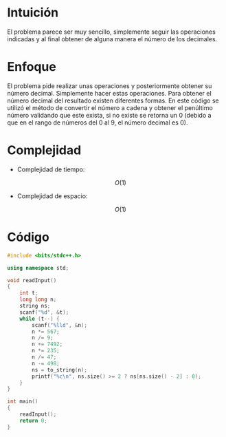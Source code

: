 # Intuición
<!-- Describe your first thoughts on how to solve this problem. -->
El problema parece ser muy sencillo, simplemente seguir las operaciones indicadas y al final obtener de alguna manera el número de los decimales.

# Enfoque
<!-- Describe your approach to solving the problem. -->
El problema pide realizar unas operaciones y posteriormente obtener su número decimal. Simplemente hacer estas operaciones. Para obtener el número decimal del resultado existen diferentes formas. En este código se utilizó el método de convertir el número a cadena y obtener el penúltimo número validando que este exista, si no existe se retorna un 0 (debido a que en el rango de números del 0 al 9, el número decimal es 0).

# Complejidad
- Complejidad de tiempo:
    <!-- Add your time complexity here, e.g. $$O(n)$$ -->
    $$O(1)$$

- Complejidad de espacio:
    <!-- Add your space complexity here, e.g. $$O(n)$$ -->
    $$O(1)$$

# Código
```cpp
#include <bits/stdc++.h>

using namespace std;

void readInput()
{
	int t;
	long long n;
	string ns;
	scanf("%d", &t);
	while (t--) {
		scanf("%lld", &n);
		n *= 567;
		n /= 9;
		n += 7492;
		n *= 235;
		n /= 47;
		n -= 498;
		ns = to_string(n);
		printf("%c\n", ns.size() >= 2 ? ns[ns.size() - 2] : 0);
	}
}

int main()
{
	readInput();
	return 0;
}

```
